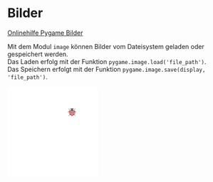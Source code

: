 # Bilder
[Onlinehilfe Pygame Bilder](https://www.pygame.org/docs/ref/image.html)  

Mit dem Modul `image` können Bilder vom Dateisystem geladen oder gespeichert werden.  
Das Laden erfolg mit der Funktion  `pygame.image.load('file_path')`.  
Das Speichern erfolgt mit der Funktion  `pygame.image.save(display, 'file_path')`.

<img src="img/image.png" width="40%">
